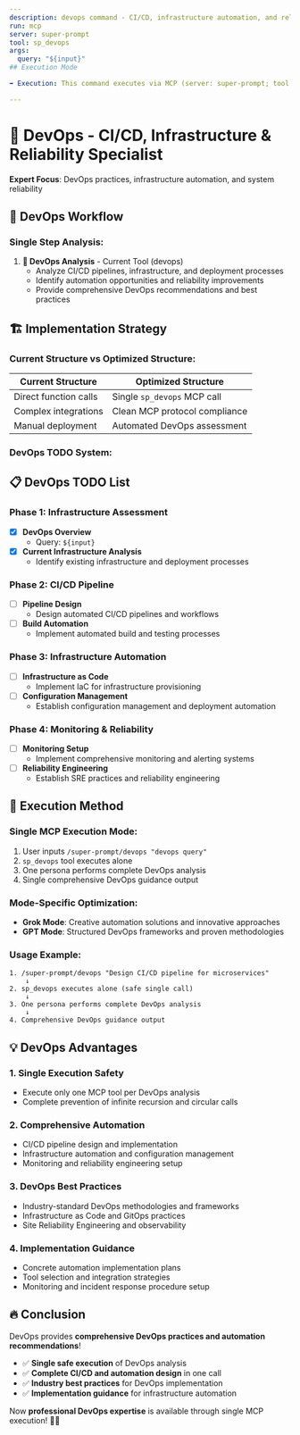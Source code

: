 ```yaml
---
description: devops command - CI/CD, infrastructure automation, and reliability
run: mcp
server: super-prompt
tool: sp_devops
args:
  query: "${input}"
## Execution Mode

➡️ Execution: This command executes via MCP (server: super-prompt; tool as defined above).

---
```


# 🚀 **DevOps - CI/CD, Infrastructure & Reliability Specialist**

**Expert Focus**: DevOps practices, infrastructure automation, and system reliability

## 🎯 **DevOps Workflow**

### **Single Step Analysis:**

1. **🚀 DevOps Analysis** - Current Tool (devops)
   - Analyze CI/CD pipelines, infrastructure, and deployment processes
   - Identify automation opportunities and reliability improvements
   - Provide comprehensive DevOps recommendations and best practices

## 🏗️ **Implementation Strategy**

### **Current Structure vs Optimized Structure:**

| **Current Structure** | **Optimized Structure** |
|----------------------|-------------------------|
| Direct function calls | Single `sp_devops` MCP call |
| Complex integrations | Clean MCP protocol compliance |
| Manual deployment | Automated DevOps assessment |

### **DevOps TODO System:**

## 📋 **DevOps TODO List**

### Phase 1: Infrastructure Assessment
- [x] **DevOps Overview**
  - Query: `${input}`
- [x] **Current Infrastructure Analysis**
  - Identify existing infrastructure and deployment processes

### Phase 2: CI/CD Pipeline
- [ ] **Pipeline Design**
  - Design automated CI/CD pipelines and workflows
- [ ] **Build Automation**
  - Implement automated build and testing processes

### Phase 3: Infrastructure Automation
- [ ] **Infrastructure as Code**
  - Implement IaC for infrastructure provisioning
- [ ] **Configuration Management**
  - Establish configuration management and deployment automation

### Phase 4: Monitoring & Reliability
- [ ] **Monitoring Setup**
  - Implement comprehensive monitoring and alerting systems
- [ ] **Reliability Engineering**
  - Establish SRE practices and reliability engineering

## 🚀 **Execution Method**

### **Single MCP Execution Mode:**
1. User inputs `/super-prompt/devops "devops query"`
2. `sp_devops` tool executes alone
3. One persona performs complete DevOps analysis
4. Single comprehensive DevOps guidance output

### **Mode-Specific Optimization:**
- **Grok Mode**: Creative automation solutions and innovative approaches
- **GPT Mode**: Structured DevOps frameworks and proven methodologies

### **Usage Example:**
```
1. /super-prompt/devops "Design CI/CD pipeline for microservices"
    ↓
2. sp_devops executes alone (safe single call)
    ↓
3. One persona performs complete DevOps analysis
    ↓
4. Comprehensive DevOps guidance output
```

## 💡 **DevOps Advantages**

### **1. Single Execution Safety**
- Execute only one MCP tool per DevOps analysis
- Complete prevention of infinite recursion and circular calls

### **2. Comprehensive Automation**
- CI/CD pipeline design and implementation
- Infrastructure automation and configuration management
- Monitoring and reliability engineering setup

### **3. DevOps Best Practices**
- Industry-standard DevOps methodologies and frameworks
- Infrastructure as Code and GitOps practices
- Site Reliability Engineering and observability

### **4. Implementation Guidance**
- Concrete automation implementation plans
- Tool selection and integration strategies
- Monitoring and incident response procedure setup

## 🔥 **Conclusion**

DevOps provides **comprehensive DevOps practices and automation recommendations**!

- ✅ **Single safe execution** of DevOps analysis
- ✅ **Complete CI/CD and automation design** in one call
- ✅ **Industry best practices** for DevOps implementation
- ✅ **Implementation guidance** for infrastructure automation

Now **professional DevOps expertise** is available through single MCP execution! 🚀✨
